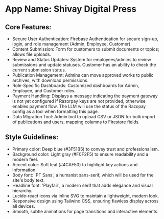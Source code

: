 # **App Name**: Shivay Digital Press

## Core Features:

- Secure User Authentication: Firebase Authentication for secure sign-up, login, and role management (Admin, Employee, Customer).
- Content Submission: Form for customers to submit documents or topics; allows file uploads.
- Review and Status Updates: System for employees/admins to review submissions and update statuses. Customer has an ability to check the current submission status.
- Publication Management: Admins can move approved works to public archives, with download permissions.
- Role-Specific Dashboards: Customized dashboards for Admin, Employee, and Customer roles.
- Payment Handling: Displays a message indicating the payment gateway is not yet configured if Razorpay keys are not provided, otherwise enables payment flow. The LLM will use the status of the Razopay config as a tool when formatting this page.
- Data Migration Tool: Admin tool to upload CSV or JSON for bulk import of publications and users, mapping columns to Firestore fields.

## Style Guidelines:

- Primary color: Deep blue (#3F51B5) to convey trust and professionalism.
- Background color: Light gray (#F0F2F5) to ensure readability and a modern feel.
- Accent color: Soft teal (#4CAF50) to highlight key actions and information.
- Body font: 'PT Sans', a humanist sans-serif, which will be used for the site's body text.
- Headline font: 'Playfair', a modern serif that adds elegance and visual hierarchy.
- Lucide-react icons via inline SVG to maintain a lightweight, modern look.
- Responsive design using Tailwind CSS, ensuring flawless display across all devices.
- Smooth, subtle animations for page transitions and interactive elements.